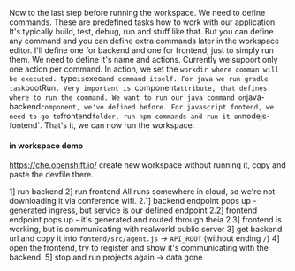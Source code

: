 Now to the last step before running the workspace. We need to define commands. These are predefined tasks how to work with our application. It's typically build, test, debug, run and stuff like that. But you can define any command and you can define extra commands later in the workspace editor.
I'll define one for backend and one for frontend, just to simply run them. We need to define it's name and actions. Currently we support only one action per command.
In action, we set the `workdir where comman will be executed. `type` is `exec` and command itself. For java we run gradle task `bootRun`. Very important is `component` attribute, that defines where to run the command. We want to run our java command on `java-backend` component, we've defined before.
For javascript fontend, we need to go to `frontend` folder, run npm commands and run it on `nodejs-fontend`.
That's it, we can now run the workspace.

#### in workspace demo
https://che.openshift.io/
create new workspace without running it, copy and paste the devfile there.

1] run backend
2] run frontend
    All runs somewhere in cloud, so we're not downloading it via conference wifi.
2.1] backend endpoint pops up - generated ingress, but service is our defined endpoint
2.2] frontend endpoint pops up - it's generated and routed through theia
2.3] frontend is working, but is communicating with realworld public server
3] get backend url and copy it into `fontend/src/agent.js` -> `API_ROOT` (without ending `/`)
4] open the frontend, try to register and show it's communicating with the backend.
5] stop and run projects again -> data gone
